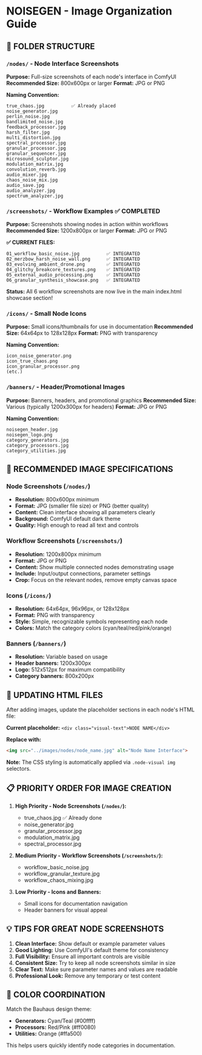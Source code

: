 # NOISEGEN - Image Organization Guide

## 📁 **FOLDER STRUCTURE**

### `/nodes/` - Node Interface Screenshots
**Purpose:** Full-size screenshots of each node's interface in ComfyUI
**Recommended Size:** 800x600px or larger
**Format:** JPG or PNG

**Naming Convention:**
```
true_chaos.jpg          ✅ Already placed
noise_generator.jpg
perlin_noise.jpg
bandlimited_noise.jpg
feedback_processor.jpg
harsh_filter.jpg
multi_distortion.jpg
spectral_processor.jpg
granular_processor.jpg
granular_sequencer.jpg
microsound_sculptor.jpg
modulation_matrix.jpg
convolution_reverb.jpg
audio_mixer.jpg
chaos_noise_mix.jpg
audio_save.jpg
audio_analyzer.jpg
spectrum_analyzer.jpg
```

### `/screenshots/` - Workflow Examples ✅ **COMPLETED**
**Purpose:** Screenshots showing nodes in action within workflows
**Recommended Size:** 1200x800px or larger
**Format:** JPG or PNG

**✅ CURRENT FILES:**
```
01_workflow_basic_noise.jpg          ✅ INTEGRATED
02_merzbow_harsh_noise_wall.png      ✅ INTEGRATED  
03_evolving_ambient_drone.png        ✅ INTEGRATED
04_glitchy_breakcore_textures.png    ✅ INTEGRATED
05_external_audio_processing.png     ✅ INTEGRATED
06_granular_synthesis_showcase.png   ✅ INTEGRATED
```

**Status:** All 6 workflow screenshots are now live in the main index.html showcase section!

### `/icons/` - Small Node Icons
**Purpose:** Small icons/thumbnails for use in documentation
**Recommended Size:** 64x64px to 128x128px
**Format:** PNG with transparency

**Naming Convention:**
```
icon_noise_generator.png
icon_true_chaos.png
icon_granular_processor.png
(etc.)
```

### `/banners/` - Header/Promotional Images
**Purpose:** Banners, headers, and promotional graphics
**Recommended Size:** Various (typically 1200x300px for headers)
**Format:** JPG or PNG

**Naming Convention:**
```
noisegen_header.jpg
noisegen_logo.png
category_generators.jpg
category_processors.jpg
category_utilities.jpg
```

## 🎯 **RECOMMENDED IMAGE SPECIFICATIONS**

### **Node Screenshots (`/nodes/`)**
- **Resolution:** 800x600px minimum
- **Format:** JPG (smaller file size) or PNG (better quality)
- **Content:** Clean interface showing all parameters clearly
- **Background:** ComfyUI default dark theme
- **Quality:** High enough to read all text and controls

### **Workflow Screenshots (`/screenshots/`)**
- **Resolution:** 1200x800px minimum
- **Format:** JPG or PNG
- **Content:** Show multiple connected nodes demonstrating usage
- **Include:** Input/output connections, parameter settings
- **Crop:** Focus on the relevant nodes, remove empty canvas space

### **Icons (`/icons/`)**
- **Resolution:** 64x64px, 96x96px, or 128x128px
- **Format:** PNG with transparency
- **Style:** Simple, recognizable symbols representing each node
- **Colors:** Match the category colors (cyan/teal/red/pink/orange)

### **Banners (`/banners/`)**
- **Resolution:** Variable based on usage
- **Header banners:** 1200x300px
- **Logo:** 512x512px for maximum compatibility
- **Category banners:** 800x200px

## 🔄 **UPDATING HTML FILES**

After adding images, update the placeholder sections in each node's HTML file:

**Current placeholder:** `<div class="visual-text">NODE NAME</div>`

**Replace with:** 
```html
<img src="../images/nodes/node_name.jpg" alt="Node Name Interface">
```

**Note:** The CSS styling is automatically applied via `.node-visual img` selectors.

## 📋 **PRIORITY ORDER FOR IMAGE CREATION**

1. **High Priority - Node Screenshots (`/nodes/`):**
   - true_chaos.jpg ✅ Already done
   - noise_generator.jpg
   - granular_processor.jpg
   - modulation_matrix.jpg
   - spectral_processor.jpg

2. **Medium Priority - Workflow Screenshots (`/screenshots/`):**
   - workflow_basic_noise.jpg
   - workflow_granular_texture.jpg
   - workflow_chaos_mixing.jpg

3. **Low Priority - Icons and Banners:**
   - Small icons for documentation navigation
   - Header banners for visual appeal

## 💡 **TIPS FOR GREAT NODE SCREENSHOTS**

1. **Clean Interface:** Show default or example parameter values
2. **Good Lighting:** Use ComfyUI's default theme for consistency
3. **Full Visibility:** Ensure all important controls are visible
4. **Consistent Size:** Try to keep all node screenshots similar in size
5. **Clear Text:** Make sure parameter names and values are readable
6. **Professional Look:** Remove any temporary or test content

## 🎨 **COLOR COORDINATION**

Match the Bauhaus design theme:
- **Generators:** Cyan/Teal (#00ffff)
- **Processors:** Red/Pink (#ff0080) 
- **Utilities:** Orange (#ffa500)

This helps users quickly identify node categories in documentation. 